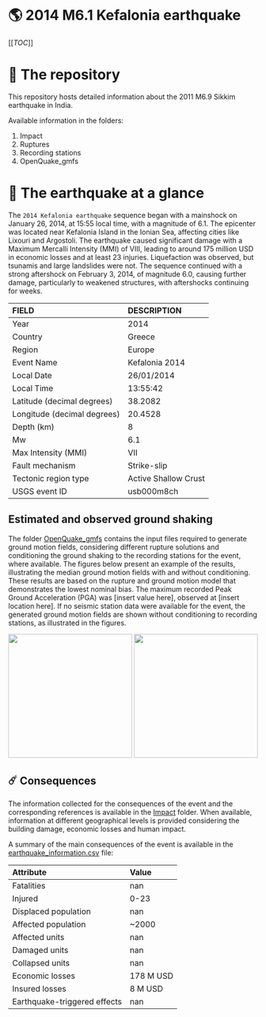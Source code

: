 # 🌎 2014 M6.1 Kefalonia earthquake
[[_TOC_]]

# 📂 The repository

This repository hosts detailed information about the 2011 M6.9 Sikkim earthquake in India.

Available information in the folders:

1. Impact
2. Ruptures
3. Recording stations
4. OpenQuake_gmfs


# 🚀 The earthquake at a glance 

The `2014 Kefalonia earthquake` sequence began with a mainshock on January 26, 2014, at 15:55 local time, with a magnitude of 6.1. The epicenter was located near Kefalonia Island in the Ionian Sea, affecting cities like Lixouri and Argostoli. The earthquake caused significant damage with a Maximum Mercalli Intensity (MMI) of VIII, leading to around 175 million USD in economic losses and at least 23 injuries. Liquefaction was observed, but tsunamis and large landslides were not. The sequence continued with a strong aftershock on February 3, 2014, of magnitude 6.0, causing further damage, particularly to weakened structures, with aftershocks continuing for weeks.

| FIELD | DESCRIPTION |
|:-------|:-------------|
| Year | 2014 |
| Country | Greece |
| Region | Europe |
| Event Name | Kefalonia 2014 |
| Local Date | 26/01/2014 |
| Local Time | 13:55:42 |
| Latitude (decimal degrees) | 38.2082 |
| Longitude (decimal degrees) | 20.4528 |
| Depth (km) | 8 |
| Mw | 6.1 |
| Max Intensity (MMI) | VII |
| Fault mechanism | Strike-slip |
| Tectonic region type | Active Shallow Crust |
| USGS event ID | usb000m8ch |

## Estimated and observed ground shaking

The folder [OpenQuake_gmfs](./OpenQuake_gmfs/) contains the input files required to generate ground motion fields, considering different rupture solutions and conditioning the ground shaking to the recording stations for the event, where available. The figures below present an example of the results, illustrating the median ground motion fields with and without conditioning. These results are based on the rupture and ground motion model that demonstrates the lowest nominal bias. The maximum recorded Peak Ground Acceleration (PGA) was [insert value here], observed at [insert location here]. If no seismic station data were available for the event, the generated ground motion fields are shown without conditioning to recording stations, as illustrated in the figures.

<img src="./OpenQuake_gmfs/median_gmf_stations_none.png" height="250">
<img src="./OpenQuake_gmfs/median_gmf_stations_seismic.png" height="250">

## ☄️ Consequences

The information collected for the consequences of the event and the corresponding references is available in the [Impact](./Impact) folder. When available, information at different geographical levels is provided considering the building damage, economic losses and human impact.

A summary of the main consequences of the event is available in the [earthquake_information.csv](./earthquake_information.csv) file:

| Attribute | Value |
|:-------|:-------------|
| Fatalities | nan |
| Injured | 0-23 |
| Displaced population | nan |
| Affected population | ~2000 |
| Affected units | nan |
| Damaged units | nan |
| Collapsed units | nan |
| Economic losses | 178 M USD |
| Insured losses | 8 M USD |
| Earthquake-triggered effects | nan |